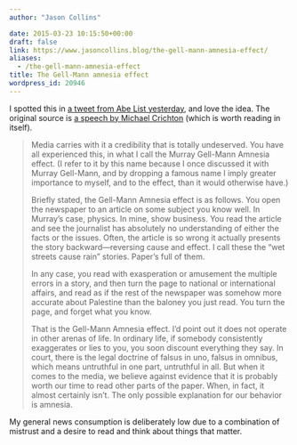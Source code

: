 ```yaml
---
author: "Jason Collins"

date: 2015-03-23 10:15:50+00:00
draft: false
link: https://www.jasoncollins.blog/the-gell-mann-amnesia-effect/
aliases:
  - /the-gell-mann-amnesia-effect
title: The Gell-Mann amnesia effect
wordpress_id: 20946
---
```


I spotted this in [a tweet from Abe List yesterday](https://twitter.com/abelisted/status/579229171404034049), and love the idea. The original source is [a speech by Michael Crichton](http://larvatus.com/michael-crichton-why-speculate/) (which is worth reading in itself).


<blockquote>Media carries with it a credibility that is totally undeserved. You have all experienced this, in what I call the Murray Gell-Mann Amnesia effect. (I refer to it by this name because I once discussed it with Murray Gell-Mann, and by dropping a famous name I imply greater importance to myself, and to the effect, than it would otherwise have.)

Briefly stated, the Gell-Mann Amnesia effect is as follows. You open the newspaper to an article on some subject you know well. In Murray’s case, physics. In mine, show business. You read the article and see the journalist has absolutely no understanding of either the facts or the issues. Often, the article is so wrong it actually presents the story backward—reversing cause and effect. I call these the “wet streets cause rain” stories. Paper’s full of them.

In any case, you read with exasperation or amusement the multiple errors in a story, and then turn the page to national or international affairs, and read as if the rest of the newspaper was somehow more accurate about Palestine than the baloney you just read. You turn the page, and forget what you know.

That is the Gell-Mann Amnesia effect. I’d point out it does not operate in other arenas of life. In ordinary life, if somebody consistently exaggerates or lies to you, you soon discount everything they say. In court, there is the legal doctrine of falsus in uno, falsus in omnibus, which means untruthful in one part, untruthful in all. But when it comes to the media, we believe against evidence that it is probably worth our time to read other parts of the paper. When, in fact, it almost certainly isn’t. The only possible explanation for our behavior is amnesia.</blockquote>


My general news consumption is deliberately low due to a combination of mistrust and a desire to read and think about things that matter.
